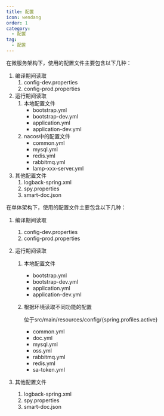 ```yaml
---
title: 配置
icon: wendang
order: 1
category:
  - 配置 
tag:
  - 配置
---
```


在微服务架构下，使用的配置文件主要包含以下几种：

1. 编译期间读取
   1. config-dev.properties
   1. config-prod.properties
2. 运行期间读取
   1. 本地配置文件
      - bootstrap.yml
      - bootstrap-dev.yml
      - application.yml
      - application-dev.yml
   2. nacos中的配置文件
      - common.yml
      - mysql.yml
      - redis.yml
      - rabbitmq.yml
      - lamp-xxx-server.yml
3. 其他配置文件
   1. logback-spring.xml
   2. spy.properties
   3. smart-doc.json

在单体架构下，使用的配置文件主要包含以下几种：

1. 编译期间读取

   1. config-dev.properties
   1. config-prod.properties

2. 运行期间读取

   1. 本地配置文件

      - bootstrap.yml
      - bootstrap-dev.yml
      - application.yml
      - application-dev.yml

   2. 根据环境读取不同功能的配置

      位于src/main/resources/config/{spring.profiles.active}

      - common.yml
      - doc.yml
      - mysql.yml
      - oss.yml
      - rabbitmq.yml
      - redis.yml
      - sa-token.yml

3. 其他配置文件

   1. logback-spring.xml
   2. spy.properties
   3. smart-doc.json
